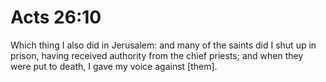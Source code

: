 # Acts 26:10

Which thing I also did in Jerusalem: and many of the saints did I shut up in prison, having received authority from the chief priests; and when they were put to death, I gave my voice against [them].